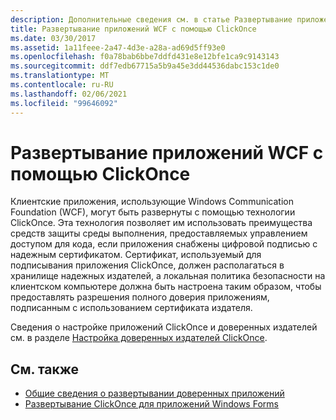 ```yaml
---
description: Дополнительные сведения см. в статье Развертывание приложений WCF с помощью ClickOnce.
title: Развертывание приложений WCF с помощью ClickOnce
ms.date: 03/30/2017
ms.assetid: 1a11feee-2a47-4d3e-a28a-ad69d5ff93e0
ms.openlocfilehash: f0a78bab6bbe7ddfd431e8e12bfe1ca9c9143143
ms.sourcegitcommit: ddf7edb67715a5b9a45e3dd44536dabc153c1de0
ms.translationtype: MT
ms.contentlocale: ru-RU
ms.lasthandoff: 02/06/2021
ms.locfileid: "99646092"
---
```

# <a name="deploying-wcf-applications-with-clickonce"></a>Развертывание приложений WCF с помощью ClickOnce

Клиентские приложения, использующие Windows Communication Foundation (WCF), могут быть развернуты с помощью технологии ClickOnce. Эта технология позволяет им использовать преимущества средств защиты среды выполнения, предоставляемых управлением доступом для кода, если приложения снабжены цифровой подписью с надежным сертификатом. Сертификат, используемый для подписывания приложения ClickOnce, должен располагаться в хранилище надежных издателей, а локальная политика безопасности на клиентском компьютере должна быть настроена таким образом, чтобы предоставлять разрешения полного доверия приложениям, подписанным с использованием сертификата издателя.  
  
 Сведения о настройке приложений ClickOnce и доверенных издателей см. в разделе [Настройка доверенных издателей ClickOnce](/previous-versions/dotnet/articles/ms996418(v=msdn.10)).  
  
## <a name="see-also"></a>См. также

- [Общие сведения о развертывании доверенных приложений](/visualstudio/deployment/trusted-application-deployment-overview)
- [Развертывание ClickOnce для приложений Windows Forms](/previous-versions/visualstudio/visual-studio-2008/wh45kb66(v=vs.90))
